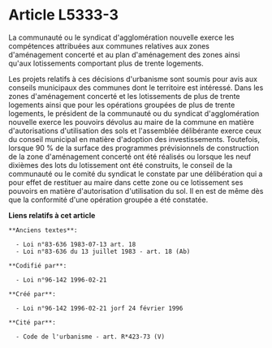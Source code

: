 # Article L5333-3

La communauté ou le syndicat d'agglomération nouvelle exerce les compétences attribuées aux communes relatives aux zones
d'aménagement concerté et au plan d'aménagement des zones ainsi qu'aux lotissements comportant plus de trente logements.

Les projets relatifs à ces décisions d'urbanisme sont soumis pour avis aux conseils municipaux des communes dont le
territoire est intéressé. Dans les zones d'aménagement concerté et les lotissements de plus de trente logements ainsi que
pour les opérations groupées de plus de trente logements, le président de la communauté ou du syndicat d'agglomération
nouvelle exerce les pouvoirs dévolus au maire de la commune en matière d'autorisations d'utilisation des sols et l'assemblée
délibérante exerce ceux du conseil municipal en matière d'adoption des investissements. Toutefois, lorsque 90 % de la surface
des programmes prévisionnels de construction de la zone d'aménagement concerté ont été réalisés ou lorsque les neuf dixièmes
des lots du lotissement ont été construits, le conseil de la communauté ou le comité du syndicat le constate par une
délibération qui a pour effet de restituer au maire dans cette zone ou ce lotissement ses pouvoirs en matière d'autorisation
d'utilisation du sol. Il en est de même dès que la conformité d'une opération groupée a été constatée.

**Liens relatifs à cet article**

	**Anciens textes**:

	  - Loi n°83-636 1983-07-13 art. 18
	  - Loi n°83-636 du 13 juillet 1983 - art. 18 (Ab)

	**Codifié par**:

	  - Loi n°96-142 1996-02-21

	**Créé par**:

	  - Loi n°96-142 1996-02-21 jorf 24 février 1996

	**Cité par**:

	  - Code de l'urbanisme - art. R*423-73 (V)
